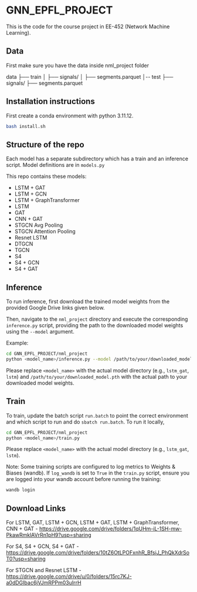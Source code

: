 # GNN_EPFL_PROJECT

This is the code for the course project in EE-452 (Network Machine Learning).

## Data
First make sure you have the data inside nml_project folder

data
├── train
│   ├── signals/
│   ├── segments.parquet
│-- test
     ├── signals/
     ├── segments.parquet


## Installation instructions

First create a conda environment with python 3.11.12.

```bash
bash install.sh
```

## Structure of the repo

Each model has a separate subdirectory which has a train and an inference script. Model definitions are in `models.py`

This repo contains these models:

*   LSTM + GAT
*   LSTM + GCN
*   LSTM + GraphTransformer
*   LSTM
*   GAT
*   CNN + GAT
*   STGCN Avg Pooling
*   STGCN Attention Pooling
*   Resnet LSTM
*   DTGCN
*   TGCN
*   S4 
*   S4 + GCN
*   S4 + GAT

## Inference

To run inference, first download the trained model weights from the provided Google Drive links given below.

Then, navigate to the `nml_project` directory and execute the corresponding `inference.py` script, providing the path to the downloaded model weights using the `--model` argument.

Example:

```bash
cd GNN_EPFL_PROJECT/nml_project
python <model_name>/inference.py --model /path/to/your/downloaded_model.pth
```

Please replace `<model_name>` with the actual model directory (e.g., `lstm_gat`, `lstm`) and `/path/to/your/downloaded_model.pth` with the actual path to your downloaded model weights.

## Train

To train, update the batch script `run.batch` to point the correct environment and which script to run and do `sbatch run.batch`. To run it locally,

```bash
cd GNN_EPFL_PROJECT/nml_project
python <model_name>/train.py
```

Please replace `<model_name>` with the actual model directory (e.g., `lstm_gat`, `lstm`).

Note: Some training scripts are configured to log metrics to Weights & Biases (wandb). If `log_wandb` is set to `True` in the `train.py` script, ensure you are logged into your wandb account before running the training:

```bash
wandb login
```

## Download Links

For LSTM, GAT, LSTM + GCN, LSTM + GAT, LSTM + GraphTransformer, CNN + GAT - https://drive.google.com/drive/folders/1qUHm-iL-1SH-mw-PkawRmklAVrRn1pH9?usp=sharing

For S4, S4 + GCN, S4 + GAT - https://drive.google.com/drive/folders/10tZ6OtLPOFxnhR_BfsiJ_PhQkXdrSoT0?usp=sharing

For STGCN and Resnet LSTM - https://drive.google.com/drive/u/0/folders/15rc7KJ-a0dDGIbac6jVJmRPPm03uIrrH
